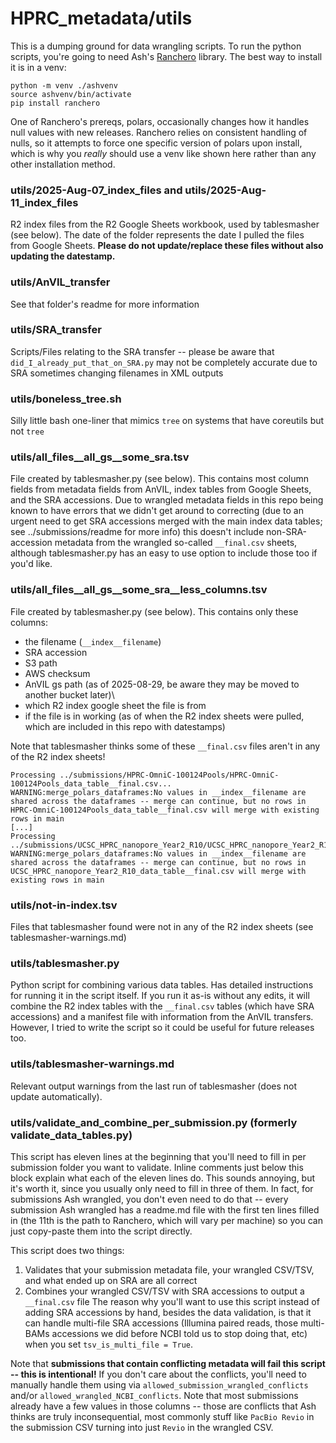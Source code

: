 # HPRC_metadata/utils

This is a dumping ground for data wrangling scripts. To run the python scripts, you're going to need Ash's [Ranchero](https://github.com/aofarrel/ranchero) library. The best way to install it is in a venv:
```
python -m venv ./ashvenv
source ashvenv/bin/activate
pip install ranchero
```
One of Ranchero's prereqs, polars, occasionally changes how it handles null values with new releases. Ranchero relies on consistent handling of nulls, so it attempts to force one specific version of polars upon install, which is why you *really* should use a venv like shown here rather than any other installation method.

### utils/2025-Aug-07_index_files and utils/2025-Aug-11_index_files
R2 index files from the R2 Google Sheets workbook, used by tablesmasher (see below). The date of the folder represents the date I pulled the files from Google Sheets. **Please do not update/replace these files without also updating the datestamp.**

### utils/AnVIL_transfer
See that folder's readme for more information

### utils/SRA_transfer
Scripts/Files relating to the SRA transfer -- please be aware that `did_I_already_put_that_on_SRA.py` may not be completely accurate due to SRA sometimes changing filenames in XML outputs

### utils/boneless_tree.sh
Silly little bash one-liner that mimics `tree` on systems that have coreutils but not `tree` 

### utils/all_files__all_gs__some_sra.tsv
File created by tablesmasher.py (see below). This contains most column fields from metadata fields from AnVIL, index tables from Google Sheets, and the SRA accessions. Due to wrangled metadata fields in this repo being known to have errors that we didn't get around to correcting (due to an urgent need to get SRA accessions merged with the main index data tables; see ../submissions/readme for more info) this doesn't include non-SRA-accession metadata from the wrangled so-called `__final.csv` sheets, although tablesmasher.py has an easy to use option to include those too if you'd like.

### utils/all_files__all_gs__some_sra__less_columns.tsv
File created by tablesmasher.py (see below). This contains only these columns:
* the filename (`__index__filename`)
* SRA accession
* S3 path
* AWS checksum
* AnVIL gs path (as of 2025-08-29, be aware they may be moved to another bucket later)\
* which R2 index google sheet the file is from
* if the file is in working (as of when the R2 index sheets were pulled, which are included in this repo with datestamps)

Note that tablesmasher thinks some of these `__final.csv` files aren't in any of the R2 index sheets!
```
Processing ../submissions/HPRC-OmniC-100124Pools/HPRC-OmniC-100124Pools_data_table__final.csv...
WARNING:merge_polars_dataframes:No values in __index__filename are shared across the dataframes -- merge can continue, but no rows in HPRC-OmniC-100124Pools_data_table__final.csv will merge with existing rows in main
[...]
Processing ../submissions/UCSC_HPRC_nanopore_Year2_R10/UCSC_HPRC_nanopore_Year2_R10_data_table__final.csv...
WARNING:merge_polars_dataframes:No values in __index__filename are shared across the dataframes -- merge can continue, but no rows in UCSC_HPRC_nanopore_Year2_R10_data_table__final.csv will merge with existing rows in main
```

### utils/not-in-index.tsv
Files that tablesmasher found were not in any of the R2 index sheets (see tablesmasher-warnings.md)

### utils/tablesmasher.py
Python script for combining various data tables. Has detailed instructions for running it in the script itself. If you run it as-is without any edits, it will combine the R2 index tables with the `__final.csv` tables (which have SRA accessions) and a manifest file with information from the AnVIL transfers. However, I tried to write the script so it could be useful for future releases too.

### utils/tablesmasher-warnings.md
Relevant output warnings from the last run of tablesmasher (does not update automatically).

### utils/validate_and_combine_per_submission.py (formerly validate_data_tables.py)
This script has eleven lines at the beginning that you'll need to fill in per submission folder you want to validate. Inline comments just below this block explain what each of the eleven lines do. This sounds annoying, but it's worth it, since you usually only need to fill in three of them. In fact, for submissions Ash wrangled, you don't even need to do that -- every submission Ash wrangled has a readme.md file with the first ten lines filled in (the 11th is the path to Ranchero, which will vary per machine) so you can just copy-paste them into the script directly.

This script does two things:
1. Validates that your submission metadata file, your wrangled CSV/TSV, and what ended up on SRA are all correct
2. Combines your wrangled CSV/TSV with SRA accessions to output a `__final.csv` file
The reason why you'll want to use this script instead of adding SRA accessions by hand, besides the data validation, is that it can handle multi-file SRA accessions (Illumina paired reads, those multi-BAMs accessions we did before NCBI told us to stop doing that, etc) when you set `tsv_is_multi_file = True`.

Note that **submissions that contain conflicting metadata will fail this script -- this is intentional!** If you don't care about the conflicts, you'll need to manually handle them using via `allowed_submission_wrangled_conflicts` and/or `allowed_wrangled_NCBI_conflicts`. Note that most submissions already have a few values in those columns -- those are conflicts that Ash thinks are truly inconsequential, most commonly stuff like `PacBio Revio` in the submission CSV turning into just `Revio` in the wrangled CSV.

